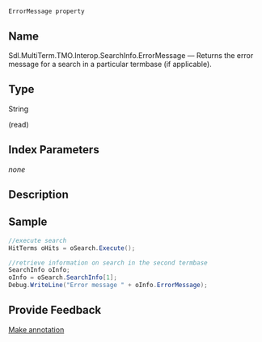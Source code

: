 

# 
    ErrorMessage property



## Name

Sdl.MultiTerm.TMO.Interop.SearchInfo.ErrorMessage —          Returns the error message for a search in a particular termbase (if applicable).



## Type

String

(read)



## Index Parameters
*none*


## Description





## Sample


```cs
//execute search
HitTerms oHits = oSearch.Execute();

//retrieve information on search in the second termbase
SearchInfo oInfo;
oInfo = oSearch.SearchInfo[1];
Debug.WriteLine("Error message " + oInfo.ErrorMessage);
```



## Provide Feedback

[Make annotation](mailto:sdk-feedback@sdl.com&amp;subject=Reference%20for%20Sdl.MultiTerm.TMO.Interop.SearchInfo.ErrorMessage)

